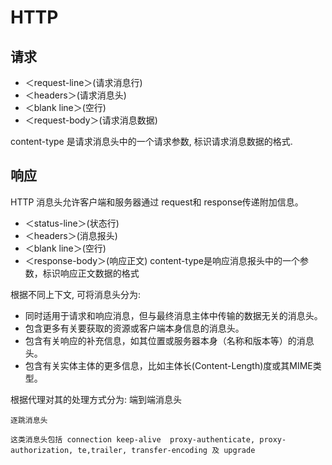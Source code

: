 # HTTP

## 请求

* ＜request-line＞(请求消息行)
* ＜headers＞(请求消息头)
* ＜blank line＞(空行)
* ＜request-body＞(请求消息数据)

content-type 是请求消息头中的一个请求参数, 标识请求消息数据的格式.

## 响应

HTTP 消息头允许客户端和服务器通过 request和 response传递附加信息。

* ＜status-line＞(状态行)
* ＜headers＞(消息报头)
* ＜blank line＞(空行)
* ＜response-body＞(响应正文)
content-type是响应消息报头中的一个参数，标识响应正文数据的格式

根据不同上下文, 可将消息头分为:

* 同时适用于请求和响应消息，但与最终消息主体中传输的数据无关的消息头。
* 包含更多有关要获取的资源或客户端本身信息的消息头。
* 包含有关响应的补充信息，如其位置或服务器本身（名称和版本等）的消息头。
* 包含有关实体主体的更多信息，比如主体长(Content-Length)度或其MIME类型。

根据代理对其的处理方式分为:
    端到端消息头

    逐跳消息头
    
    这类消息头包括 connection keep-alive  proxy-authenticate, proxy-authorization, te,trailer, transfer-encoding 及 upgrade
